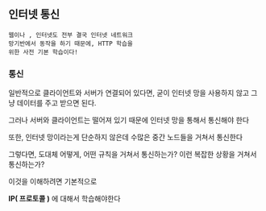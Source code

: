 ## 인터넷 통신

    웹이나 , 인터넷도 전부 결국 인터넷 네트워크
    망기반에서 동작을 하기 때문에, HTTP 학습을
    위한 사전 기본 학습이다!

### 통신

일반적으로 클라이언트와 서버가 연결되어 있다면, 굳이 인터넷 망을 사용하지 않고 그냥 데이터를 주고 받으면 된다.     

그러나 서버와 클라이언트는 떨어져 있기 때문에 인터넷 망을 통해서 통신해야 한다

또한, 인터넷 망이라는게 단순하지 않은데 수많은 중간 노드들을 거쳐서 통신한다

그렇다면, 도대체 어떻게, 어떤 규칙을 거쳐서 통신하는가?
이런 복잡한 상황을 거쳐서 통신하는가?

이것을 이해하려면 기본적으로

__IP( 프로토콜 )__ 에 대해서 학습해야한다
